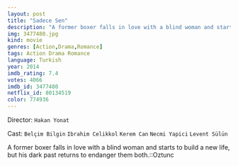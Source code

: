 ```yaml
---
layout: post
title: "Sadece Sen"
description: "A former boxer falls in love with a blind woman and starts to build a new life, but his dark past returns to endanger them both.::Oztunc.."
img: 3477480.jpg
kind: movie
genres: [Action,Drama,Romance]
tags: Action Drama Romance 
language: Turkish
year: 2014
imdb_rating: 7.4
votes: 4066
imdb_id: 3477480
netflix_id: 80134519
color: 774936
---
```

Director: `Hakan Yonat`  

Cast: `Belçim Bilgin` `Ibrahim Celikkol` `Kerem Can` `Necmi Yapici` `Levent Sülün` 

A former boxer falls in love with a blind woman and starts to build a new life, but his dark past returns to endanger them both.::Oztunc